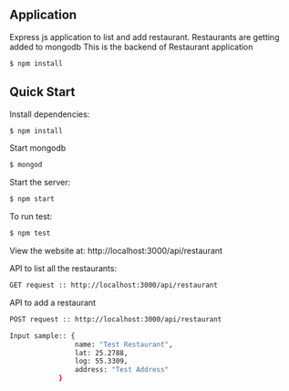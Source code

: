 ## Application

Express js application to list and add restaurant. Restaurants are getting added to mongodb
This is the backend of Restaurant application

```bash
$ npm install
```

## Quick Start

  Install dependencies:

```bash
$ npm install
```

 Start mongodb
```bash
$ mongod
```

  Start the server:

```bash
$ npm start
```

To run test:

```bash
$ npm test
```



  View the website at: http://localhost:3000/api/restaurant

API to list all the restaurants:
```bash
GET request :: http://localhost:3000/api/restaurant
```

API to add a restaurant
```bash
POST request :: http://localhost:3000/api/restaurant

Input sample:: {
                name: "Test Restaurant",
                lat: 25.2788,
                log: 55.3309,
                address: "Test Address"
            }
```

